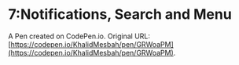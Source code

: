 # 7:Notifications, Search and Menu

A Pen created on CodePen.io. Original URL: [https://codepen.io/KhalidMesbah/pen/GRWoaPM](https://codepen.io/KhalidMesbah/pen/GRWoaPM).


